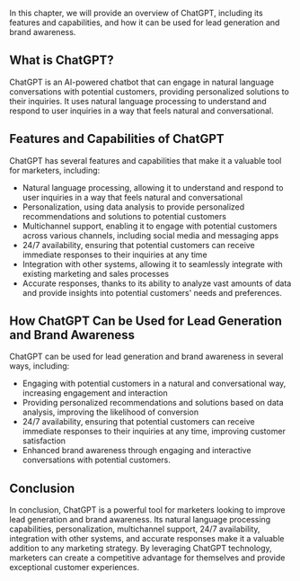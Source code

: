 

In this chapter, we will provide an overview of ChatGPT, including its features and capabilities, and how it can be used for lead generation and brand awareness.

What is ChatGPT?
----------------

ChatGPT is an AI-powered chatbot that can engage in natural language conversations with potential customers, providing personalized solutions to their inquiries. It uses natural language processing to understand and respond to user inquiries in a way that feels natural and conversational.

Features and Capabilities of ChatGPT
------------------------------------

ChatGPT has several features and capabilities that make it a valuable tool for marketers, including:

* Natural language processing, allowing it to understand and respond to user inquiries in a way that feels natural and conversational
* Personalization, using data analysis to provide personalized recommendations and solutions to potential customers
* Multichannel support, enabling it to engage with potential customers across various channels, including social media and messaging apps
* 24/7 availability, ensuring that potential customers can receive immediate responses to their inquiries at any time
* Integration with other systems, allowing it to seamlessly integrate with existing marketing and sales processes
* Accurate responses, thanks to its ability to analyze vast amounts of data and provide insights into potential customers' needs and preferences.

How ChatGPT Can be Used for Lead Generation and Brand Awareness
---------------------------------------------------------------

ChatGPT can be used for lead generation and brand awareness in several ways, including:

* Engaging with potential customers in a natural and conversational way, increasing engagement and interaction
* Providing personalized recommendations and solutions based on data analysis, improving the likelihood of conversion
* 24/7 availability, ensuring that potential customers can receive immediate responses to their inquiries at any time, improving customer satisfaction
* Enhanced brand awareness through engaging and interactive conversations with potential customers.

Conclusion
----------

In conclusion, ChatGPT is a powerful tool for marketers looking to improve lead generation and brand awareness. Its natural language processing capabilities, personalization, multichannel support, 24/7 availability, integration with other systems, and accurate responses make it a valuable addition to any marketing strategy. By leveraging ChatGPT technology, marketers can create a competitive advantage for themselves and provide exceptional customer experiences.
